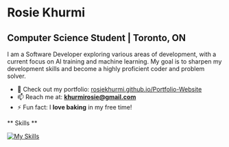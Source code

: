 
# Rosie Khurmi

## Computer Science Student | Toronto, ON

I am a Software Developer exploring various areas of development, with a current focus on AI training and machine learning.
My goal is to sharpen my development skills and become a highly proficient coder and problem solver.
  
- 💼 Check out my portfolio: [rosiekhurmi.github.io/Portfolio-Website](https://rosiekhurmi.github.io/Portfolio-Website/)  
- 📫 Reach me at: **khurmirosie@gmail.com**  
- ⚡ Fun fact: I **love baking** in my free time!

** Skills **

[![My Skills](https://skillicons.dev/icons?i=c,cpp,csharp,css,express,figma,flask,gcp,git,html,ionic,java,javascript,jest,linux,mongodb,mysql,pandas,postgresql,python,pytorch,react,sass,sklearn,seaborn,tensorflow,ts,unity)](https://skillicons.dev)


